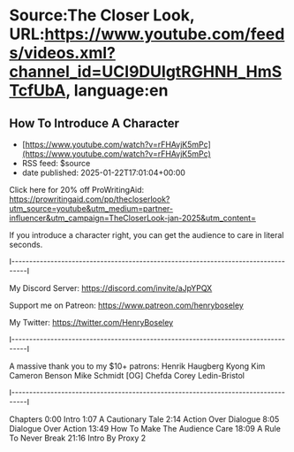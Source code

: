# Source:The Closer Look, URL:https://www.youtube.com/feeds/videos.xml?channel_id=UCI9DUIgtRGHNH_HmSTcfUbA, language:en

## How To Introduce A Character
 - [https://www.youtube.com/watch?v=rFHAvjK5mPc](https://www.youtube.com/watch?v=rFHAvjK5mPc)
 - RSS feed: $source
 - date published: 2025-01-22T17:01:04+00:00

Click here for 20% off ProWritingAid: https://prowritingaid.com/pp/thecloserlook?utm_source=youtube&utm_medium=partner-influencer&utm_campaign=TheCloserLook-jan-2025&utm_content=

If you introduce a character right, you can get the audience to care in literal seconds.

I----------------------------------------------------------------------------------I

My Discord Server: https://discord.com/invite/aJpYPQX

Support me on Patreon: https://www.patreon.com/henryboseley

My Twitter: https://twitter.com/HenryBoseley

I----------------------------------------------------------------------------------I

A massive thank you to my $10+ patrons:
Henrik Haugberg
Kyong Kim
Cameron Benson
Mike Schmidt
[OG]
Chefda
Corey Ledin-Bristol

I----------------------------------------------------------------------------------I

Chapters
0:00 Intro
1:07 A Cautionary Tale
2:14 Action Over Dialogue
8:05 Dialogue Over Action
13:49 How To Make The Audience Care
18:09 A Rule To Never Break
21:16 Intro By Proxy
2

